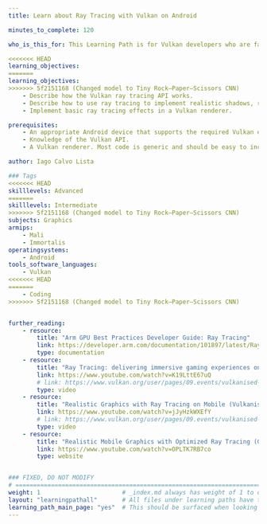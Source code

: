 ```yaml
---
title: Learn about Ray Tracing with Vulkan on Android

minutes_to_complete: 120

who_is_this_for: This Learning Path is for Vulkan developers who are familiar with rendering and are interested in deploying ray tracing in their applications.

<<<<<<< HEAD
learning_objectives:
=======
learning_objectives: 
>>>>>>> 5f2151168 (Changed model to Tiny Rock–Paper–Scissors CNN)
    - Describe how the Vulkan ray tracing API works.
    - Describe how to use ray tracing to implement realistic shadows, reflections, and refractions.
    - Implement basic ray tracing effects in a Vulkan renderer.

prerequisites:
    - An appropriate Android device that supports the required Vulkan extensions (for example, Vivo X100).
    - Knowledge of the Vulkan API.
    - A Vulkan renderer. Most code is generic and should be easy to incorporate into any deferred PBR renderer.

author: Iago Calvo Lista

### Tags
<<<<<<< HEAD
skilllevels: Advanced
=======
skilllevels: Intermediate
>>>>>>> 5f2151168 (Changed model to Tiny Rock–Paper–Scissors CNN)
subjects: Graphics
armips:
    - Mali
    - Immortalis
operatingsystems:
    - Android
tools_software_languages:
    - Vulkan
<<<<<<< HEAD
=======
    - Coding
>>>>>>> 5f2151168 (Changed model to Tiny Rock–Paper–Scissors CNN)


further_reading:
    - resource:
        title: "Arm GPU Best Practices Developer Guide: Ray Tracing"
        link: https://developer.arm.com/documentation/101897/latest/Ray-tracing
        type: documentation
    - resource:
        title: "Ray Tracing: delivering immersive gaming experiences on mobile (Vulkanised 2023)"
        link: https://www.youtube.com/watch?v=K19LttE67uQ
        # link: https://www.vulkan.org/user/pages/09.events/vulkanised-2023/vulkanised_2023_ray_tracing_delivering_immersive_gaming_experiences_on_mobile.pdf
        type: video
    - resource:
        title: "Realistic Graphics with Ray Tracing on Mobile (Vulkanised 2024)"
        link: https://www.youtube.com/watch?v=jJyHzkWXEfY
        # link: https://www.vulkan.org/user/pages/09.events/vulkanised-2024/vulkanised-2024-Iago-calvo-lista-arm-2.pdf
        type: video
    - resource:
        title: "Realistic Mobile Graphics with Optimized Ray Tracing (GDC 2024)"
        link: https://www.youtube.com/watch?v=OPLTK7RB7co
        type: website


### FIXED, DO NOT MODIFY
# ================================================================================
weight: 1                       # _index.md always has weight of 1 to order correctly
layout: "learningpathall"       # All files under learning paths have this same wrapper
learning_path_main_page: "yes"  # This should be surfaced when looking for related content. Only set for _index.md of learning path content.
---
```

